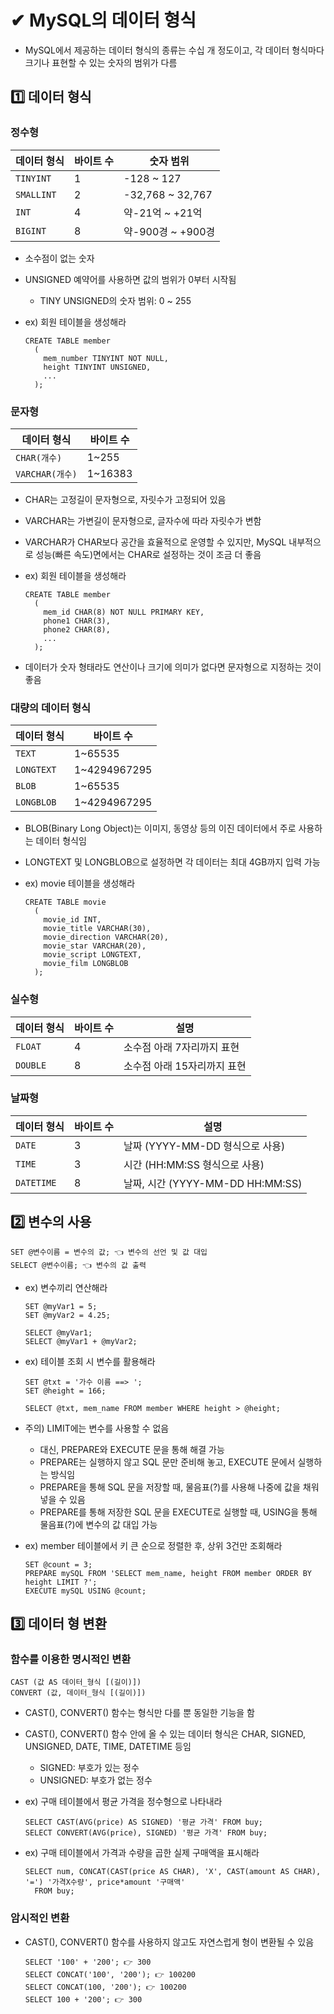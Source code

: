 # ✔ MySQL의 데이터 형식

- MySQL에서 제공하는 데이터 형식의 종류는 수십 개 정도이고, 각 데이터 형식마다 크기나 표현할 수 있는 숫자의 범위가 다름

## 1️⃣ 데이터 형식

### 정수형

| 데이터 형식 | 바이트 수 | 숫자 범위         |
| ----------- | --------- | ----------------- |
| `TINYINT`   | 1         | -128 ~ 127        |
| `SMALLINT`  | 2         | -32,768 ~ 32,767  |
| `INT`       | 4         | 약-21억 ~ +21억   |
| `BIGINT`    | 8         | 약-900경 ~ +900경 |

- 소수점이 없는 숫자
- UNSIGNED 예약어를 사용하면 값의 범위가 0부터 시작됨
  - TINY UNSIGNED의 숫자 범위: 0 ~ 255
- ex) 회원 테이블을 생성해라

  ```
  CREATE TABLE member
    (
      mem_number TINYINT NOT NULL,
      height TINYINT UNSIGNED,
      ...
    );
  ```

### 문자형

| 데이터 형식     | 바이트 수 |
| --------------- | --------- |
| `CHAR(개수)`    | 1~255     |
| `VARCHAR(개수)` | 1~16383   |

- CHAR는 고정길이 문자형으로, 자릿수가 고정되어 있음
- VARCHAR는 가변길이 문자형으로, 글자수에 따라 자릿수가 변함
- VARCHAR가 CHAR보다 공간을 효율적으로 운영할 수 있지만, MySQL 내부적으로 성능(빠른 속도)면에서는 CHAR로 설정하는 것이 조금 더 좋음
- ex) 회원 테이블을 생성해라

  ```
  CREATE TABLE member
    (
      mem_id CHAR(8) NOT NULL PRIMARY KEY,
      phone1 CHAR(3),
      phone2 CHAR(8),
      ...
    );
  ```

- 데이터가 숫자 형태라도 연산이나 크기에 의미가 없다면 문자형으로 지정하는 것이 좋음

### 대량의 데이터 형식

| 데이터 형식 | 바이트 수    |
| ----------- | ------------ |
| `TEXT`      | 1~65535      |
| `LONGTEXT`  | 1~4294967295 |
| `BLOB`      | 1~65535      |
| `LONGBLOB`  | 1~4294967295 |

- BLOB(Binary Long Object)는 이미지, 동영상 등의 이진 데이터에서 주로 사용하는 데이터 형식임
- LONGTEXT 및 LONGBLOB으로 설정하면 각 데이터는 최대 4GB까지 입력 가능
- ex) movie 테이블을 생성해라

  ```
  CREATE TABLE movie
    (
      movie_id INT,
      movie_title VARCHAR(30),
      movie_direction VARCHAR(20),
      movie_star VARCHAR(20),
      movie_script LONGTEXT,
      movie_film LONGBLOB
    );
  ```

### 실수형

| 데이터 형식 | 바이트 수 | 설명                        |
| ----------- | --------- | --------------------------- |
| `FLOAT`     | 4         | 소수점 아래 7자리까지 표현  |
| `DOUBLE`    | 8         | 소수점 아래 15자리까지 표현 |

### 날짜형

| 데이터 형식 | 바이트 수 | 설명                             |
| ----------- | --------- | -------------------------------- |
| `DATE`      | 3         | 날짜 (YYYY-MM-DD 형식으로 사용)  |
| `TIME`      | 3         | 시간 (HH:MM:SS 형식으로 사용)    |
| `DATETIME`  | 8         | 날짜, 시간 (YYYY-MM-DD HH:MM:SS) |

## 2️⃣ 변수의 사용

```
SET @변수이름 = 변수의 값; 👈 변수의 선언 및 값 대입
SELECT @변수이름; 👈 변수의 값 출력
```

- ex) 변수끼리 연산해라

  ```
  SET @myVar1 = 5;
  SET @myVar2 = 4.25;

  SELECT @myVar1;
  SELECT @myVar1 + @myVar2;
  ```

- ex) 테이블 조회 시 변수를 활용해라

  ```
  SET @txt = '가수 이름 ==> ';
  SET @height = 166;

  SELECT @txt, mem_name FROM member WHERE height > @height;
  ```

- 주의) LIMIT에는 변수를 사용할 수 없음

  - 대신, PREPARE와 EXECUTE 문을 통해 해결 가능
  - PREPARE는 실행하지 않고 SQL 문만 준비해 놓고, EXECUTE 문에서 실행하는 방식임
  - PREPARE을 통해 SQL 문을 저장할 때, 물음표(?)를 사용해 나중에 값을 채워넣을 수 있음
  - PREPARE를 통해 저장한 SQL 문을 EXECUTE로 실행할 때, USING을 통해 물음표(?)에 변수의 값 대입 가능

- ex) member 테이블에서 키 큰 순으로 정렬한 후, 상위 3건만 조회해라

  ```
  SET @count = 3;
  PREPARE mySQL FROM 'SELECT mem_name, height FROM member ORDER BY height LIMIT ?';
  EXECUTE mySQL USING @count;
  ```

## 3️⃣ 데이터 형 변환

### 함수를 이용한 명시적인 변환

```
CAST (값 AS 데이터_형식 [(길이)])
CONVERT (값, 데이터_형식 [(길이)])
```

- CAST(), CONVERT() 함수는 형식만 다를 뿐 동일한 기능을 함
- CAST(), CONVERT() 함수 안에 올 수 있는 데이터 형식은 CHAR, SIGNED, UNSIGNED, DATE, TIME, DATETIME 등임
  - SIGNED: 부호가 있는 정수
  - UNSIGNED: 부호가 없는 정수
- ex) 구매 테이블에서 평균 가격을 정수형으로 나타내라

  ```
  SELECT CAST(AVG(price) AS SIGNED) '평균 가격' FROM buy;
  SELECT CONVERT(AVG(price), SIGNED) '평균 가격' FROM buy;
  ```

- ex) 구매 테이블에서 가격과 수량을 곱한 실제 구매액을 표시해라

  ```
  SELECT num, CONCAT(CAST(price AS CHAR), 'X', CAST(amount AS CHAR), '=') '가격X수량', price*amount '구매액'
    FROM buy;
  ```

### 암시적인 변환

- CAST(), CONVERT() 함수를 사용하지 않고도 자연스럽게 형이 변환될 수 있음

  ```
  SELECT '100' + '200'; 👉 300
  SELECT CONCAT('100', '200'); 👉 100200
  SELECT CONCAT(100, '200'); 👉 100200
  SELECT 100 + '200'; 👉 300
  ```
